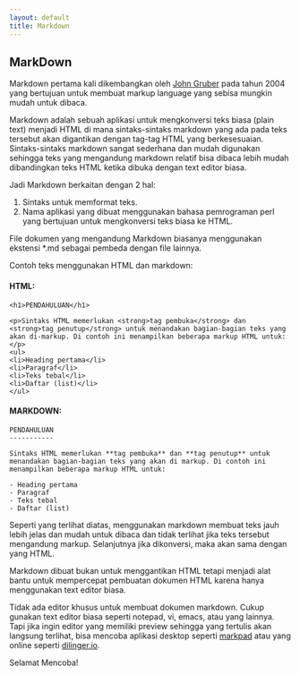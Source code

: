 ```yaml
---
layout: default 
title: Markdown
---
```


MarkDown
--------

Markdown pertama kali dikembangkan oleh [John Gruber] pada tahun 2004 yang bertujuan untuk membuat markup language yang sebisa mungkin mudah untuk dibaca.

[john gruber]:http://daringfireball.net/

Markdown adalah sebuah aplikasi untuk mengkonversi teks biasa (plain text) menjadi HTML di mana sintaks-sintaks markdown yang ada pada teks tersebut akan digantikan dengan tag-tag HTML yang berkesesuaian. Sintaks-sintaks markdown sangat sederhana dan mudah digunakan sehingga teks yang mengandung markdown relatif bisa dibaca lebih mudah dibandingkan teks HTML ketika dibuka dengan text editor biasa.

Jadi Markdown berkaitan dengan 2 hal:
1. Sintaks untuk memformat teks.
2. Nama aplikasi yang dibuat menggunakan bahasa pemrograman perl yang bertujuan untuk mengkonversi teks biasa ke HTML.

File dokumen yang mengandung Markdown biasanya menggunakan ekstensi *.md sebagai pembeda dengan file lainnya.

Contoh teks menggunakan HTML dan markdown:


#### HTML: ####

    <h1>PENDAHULUAN</h1>

    <p>Sintaks HTML memerlukan <strong>tag pembuka</strong> dan <strong>tag penutup</strong> untuk menandakan bagian-bagian teks yang akan di-markup. Di contoh ini menampilkan beberapa markup HTML untuk:</p>
    <ul>
    <li>Heading pertama</li>
    <li>Paragraf</li>
    <li>Teks tebal</li>
    <li>Daftar (list)</li>
    </ul>


#### MARKDOWN: ####

    PENDAHULUAN
    -----------
    
    Sintaks HTML memerlukan **tag pembuka** dan **tag penutup** untuk menandakan bagian-bagian teks yang akan di markup. Di contoh ini menampilkan beberapa markup HTML untuk:

    - Heading pertama
    - Paragraf
    - Teks tebal
    - Daftar (list)

Seperti yang terlihat diatas, menggunakan markdown membuat teks jauh lebih jelas dan mudah untuk dibaca dan tidak terlihat jika teks tersebut mengandung markup. Selanjutnya jika dikonversi, maka akan sama dengan yang HTML.

Markdown dibuat bukan untuk menggantikan HTML tetapi menjadi alat bantu untuk mempercepat pembuatan dokumen HTML karena hanya menggunakan text editor biasa.

Tidak ada editor khusus untuk membuat dokumen markdown. Cukup gunakan text editor biasa seperti notepad, vi, emacs, atau yang lainnya. Tapi jika ingin editor yang memiliki preview sehingga yang tertulis akan langsung terlihat, bisa mencoba aplikasi desktop seperti [markpad] atau yang online seperti [dilinger.io].

[markpad]:https://github.com/Code52/DownmarkerWPF
[dilinger.io]:http://http://dillinger.io/

Selamat Mencoba!
